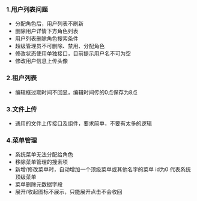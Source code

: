 ### 1.用户列表问题
- 分配角色后，用户列表不刷新
- 删除用户详情下方角色列表
- 用户列表删除角色搜索条件
- 超级管理员不可删除、禁用、分配角色
- 修改状态使用单独接口，目前提示用户名不可为空
- 修改用户信息上传头像

### 2.租户列表
- 编辑框过期时间不回显，编辑时间传的0点保存为8点

### 3.文件上传
- 通用的文件上传接口及组件，要求简单，不要有太多的逻辑

### 4.菜单管理
- 系统菜单无法分配给角色
- 移除菜单管理的搜索项
- 新增/修改菜单时，自动增加一个顶级菜单或其他名字的菜单 id为0 代表系统顶级菜单
- 菜单删除元数据字段
- 展开/收起图标不展示，只能展开点击不会收回